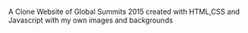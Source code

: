 A Clone Website of Global Summits 2015 created with HTML,CSS and Javascript with my own images and backgrounds
